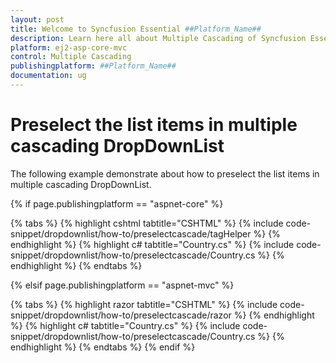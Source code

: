 ```yaml
---
layout: post
title: Welcome to Syncfusion Essential ##Platform_Name##
description: Learn here all about Multiple Cascading of Syncfusion Essential ##Platform_Name## widgets based on HTML5 and jQuery.
platform: ej2-asp-core-mvc
control: Multiple Cascading
publishingplatform: ##Platform_Name##
documentation: ug
---
```



# Preselect the list items in multiple cascading DropDownList

The following example demonstrate about how to preselect the list items in multiple cascading DropDownList.

{% if page.publishingplatform == "aspnet-core" %}

{% tabs %}
{% highlight cshtml tabtitle="CSHTML" %}
{% include code-snippet/dropdownlist/how-to/preselectcascade/tagHelper %}
{% endhighlight %}
{% highlight c# tabtitle="Country.cs" %}
{% include code-snippet/dropdownlist/how-to/preselectcascade/Country.cs %}
{% endhighlight %}
{% endtabs %}

{% elsif page.publishingplatform == "aspnet-mvc" %}

{% tabs %}
{% highlight razor tabtitle="CSHTML" %}
{% include code-snippet/dropdownlist/how-to/preselectcascade/razor %}
{% endhighlight %}
{% highlight c# tabtitle="Country.cs" %}
{% include code-snippet/dropdownlist/how-to/preselectcascade/Country.cs %}
{% endhighlight %}
{% endtabs %}
{% endif %}

